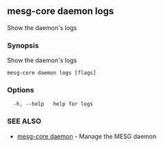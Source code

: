 ## mesg-core daemon logs

Show the daemon's logs

### Synopsis

Show the daemon's logs

```
mesg-core daemon logs [flags]
```

### Options

```
  -h, --help   help for logs
```

### SEE ALSO

* [mesg-core daemon](mesg-core_daemon.md)	 - Manage the MESG daemon


